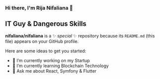 ### Hi there, I'm Rija Nifaliana 👋
## IT Guy & Dangerous Skills

**nifaliana/nifaliana** is a ✨ _special_ ✨ repository because its `README.md` (this file) appears on your GitHub profile.

Here are some ideas to get you started:

- 🔭 I’m currently working on my Startup
- 🌱 I’m currently learning Blockchain Technology
- 💬 Ask me about React, Symfony & Flutter
